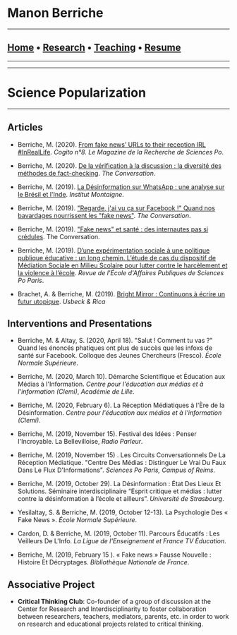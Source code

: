 
# **Manon Berriche** 


-----------------

## [Home](https://manonberriche.github.io/) • [Research](research.md) • [Teaching](teaching.md) • [Resume](https://drive.google.com/file/d/1I0KV-W6e-GILbYcOQhKHVhXaMMB64iSr/view?usp=sharing)

-----------------


-----------------

# Science Popularization

-----------------

## Articles

* Berriche, M. (2020). [From fake news’ URLs to their reception IRL #InRealLife](https://www.sciencespo.fr/research/cogito/home/fake-news-from-urls-to-their-reception-inreallife/?lang=en). *Cogito n°8. Le Magazine de la Recherche de Sciences Po*.

* Berriche, M. (2020). [De la vérification à la discussion : la diversité des méthodes de fact-checking](https://theconversation.com/de-la-verification-a-la-discussion-les-nombreuses-methodes-de-fact-checking-129516). *The Conversation*.

* Berriche, M. (2019). [La Désinformation sur WhatsApp : une analyse sur le Brésil et l'Inde](https://www.institutmontaigne.org/blog/la-desinformation-sur-whatsapp-une-analyse-sur-le-bresil-et-linde). *Institut Montaigne*.

* Berriche, M. (2019). ["Regarde, j'ai vu ça sur Facebook !" Quand nos bavardages nourrissent les "fake news"](https://theconversation.com/regarde-jai-vu-ca-sur-facebook-quand-nos-bavardages-nourrissent-les-fake-news-123426). *The Conversation*.

* Berriche, M. (2019). ["Fake news" et santé : des internautes pas si crédules](https://theconversation.com/fake-news-et-sante-des-internautes-pas-si-credules-118786). The Conversation.

* Berriche, M. (2019). [D’une expérimentation sociale à une politique publique éducative : un long chemin. L’étude de cas du dispositif de Médiation Sociale en Milieu Scolaire pour lutter contre le harcèlement et la violence à l’école](https://www.revue-affairespubliques.org/single-post/2019/07/05/D%25E2%2580%2599une-exp%25C3%25A9rimentation-sociale-%25C3%25A0-une-politique-publique-%25C3%25A9ducative-un-long-chemin). *Revue de l'École d'Affaires Publiques de Sciences Po Paris*.

* Brachet, A. & Berriche, M. (2019). [Bright Mirror : Continuons à écrire un futur utopique](https://usbeketrica.com/article/bright-mirror-ecrire-futur-utopique). *Usbeck & Rica*


## Interventions and Presentations

* Berriche, M. & Altay, S. (2020, April 18). "Salut ! Comment tu vas ?" Quand les énoncés phatiques ont plus de succès que les infoxs de santé sur Facebook. Colloque des Jeunes Chercheurs (Fresco). *École Normale Supérieure*.

* Berriche, M. (2020, March 10). Démarche Scientifique et Éducation aux Médias à l'Information. *Centre pour l'éducation aux médias et à l'information (Clemi)*, *Académie de Lille*.

* Berriche, M. (2020, February 6). La Réception Médiatiques à l'Ère de la Désinformation. *Centre pour l'éducation aux médias et à l'information (Clemi)*.

* Berriche, M. (2019, November 15). Festival des Idées : Penser l'Incroyable. La Bellevilloise, *Radio Parleur*.

* Berriche, M. (2019, November 15) . Les Circuits Conversationnels De La Réception Médiatique. "Centre Des Médias : Distinguer Le Vrai Du Faux Dans Le Flux D'Informations". *Sciences Po Paris, Campus of Reims*.

* Berriche, M. (2019, October 29). La Désinformation : État Des Lieux Et Solutions. Séminaire interdisciplinaire “Esprit critique et médias : lutter contre la désinformation à l’école et ailleurs”. *Université de Strasbourg*.

* Yesilaltay, S. & Berriche, M. (2019, October 12-13). La Psychologie Des « Fake News ». *École Normale Supérieure*.

* Cardon, D. & Berriche, M. (2019, October 11). Parcours Éducatifs : Les Veilleurs De L'Info. *La Ligue de l'Enseignement et France TV Éducation*.

* Berriche, M. (2019, February 15 ). « Fake news » Fausse Nouvelle : Histoire Et Décryptages. *Bibliothèque Nationale de France*.


## Associative Project

* **Critical Thinking Club**: Co-founder of a group of discussion at the Center for Research and Interdisciplinarity to foster collaboration between  researchers, teachers, mediators, parents, etc. in order to work on research and educational projects related to critical thinking.
